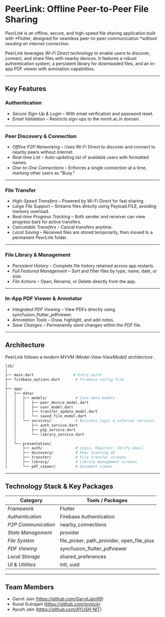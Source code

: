 # PeerLink: Offline Peer-to-Peer File Sharing

*PeerLink* is an offline, secure, and high-speed file sharing application built with *Flutter, designed for seamless peer-to-peer communication **without needing an internet connection*.

PeerLink leverages *Wi-Fi Direct technology* to enable users to discover, connect, and share files with nearby devices. It features a robust authentication system, a persistent library for downloaded files, and an in-app PDF viewer with annotation capabilities.

-----

## Key Features

### Authentication

  - *Secure Sign-Up & Login* – With email verification and password reset.
  - *Email Validation* – Restricts sign-ups to the mnnit.ac.in domain.

-----

### Peer Discovery & Connection

  - *Offline P2P Networking* – Uses Wi-Fi Direct to discover and connect to nearby peers without internet.
  - *Real-time List* – Auto-updating list of available users with formatted names.
  - *One-to-One Connections* – Enforces a single connection at a time, marking other users as "Busy."

-----

### File Transfer

  - *High-Speed Transfers* – Powered by Wi-Fi Direct for fast sharing.
  - *Large File Support* – Streams files directly using Payload.FILE, avoiding memory overload.
  - *Real-time Progress Tracking* – Both sender and receiver can view progress bars for active transfers.
  - *Cancelable Transfers* – Cancel transfers anytime.
  - *Local Saving* – Received files are stored temporarily, then moved to a permanent *PeerLink* folder.

-----

### File Library & Management

  - *Persistent History* – Complete file history retained across app restarts.
  - *Full Featured Management* – Sort and filter files by type, name, date, or size.
  - *File Actions* – Open, Rename, or Delete directly from the app.

-----

### In-App PDF Viewer & Annotator

  - *Integrated PDF Viewing* – View PDFs directly using syncfusion_flutter_pdfviewer.
  - *Annotation Tools* – Draw, highlight, and add notes.
  - *Save Changes* – Permanently store changes within the PDF file.

-----

## Architecture

PeerLink follows a *modern MVVM (Model-View-ViewModel) architecture* .

```bash
lib/
│
├── main.dart                  # Entry point
├── firebase_options.dart       # Firebase config file
│
├── app/
│   ├── data/
│   │   ├── models/             # Core data models
│   │   │   ├── peer_device_model.dart
│   │   │   ├── user_model.dart
│   │   │   ├── transfer_update_model.dart
│   │   │   └── saved_file_model.dart
│   │   └── services/           # Business logic & external services
│   │       ├── auth_service.dart
│   │       ├── p2p_service.dart
│   │       └── library_service.dart
│   │
│   └── presentation/
│       ├── auth/               # Login, Register, Verify Email
│       ├── discovery/          # Peer scanning UI
│       ├── transfer/           # File transfer screens
│       ├── library/            # Library management screens
│       └── pdf_viewer/         # Document viewer
```

-----

## Technology Stack & Key Packages

| Category              | Tools / Packages                               |
| --------------------- | ---------------------------------------------- |
| *Framework* | Flutter                                        |
| *Authentication* | Firebase Authentication                        |
| *P2P Communication* | nearby\_connections                             |
| *State Management* | provider                                       |
| *File System* | file\_picker, path\_provider, open\_file\_plus     |
| *PDF Viewing* | syncfusion\_flutter\_pdfviewer                   |
| *Local Storage* | shared\_preferences                             |
| *UI & Utilities* | intl, uuid                                     |

-----

## Team Members
  - Garvit Jain (https://github.com/GarvitJain99)
  - Kunal Gulrajani (https://github.com/joylock)
  - Ayush Jain (https://github.com/AYUSH-NIT)
